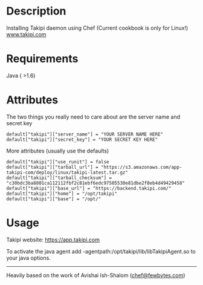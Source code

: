 Description
===========
Installing Takipi daemon using Chef (Current cookbook is only for Linux!)
www.takipi.com

Requirements
============
Java ( >1.6)

Attributes
==========
The two things you really need to care about are the server name and secret key
```
default["takipi"]["server_name"] = "YOUR SERVER NAME HERE"
default["takipi"]["secret_key"] = "YOUR SECRET KEY HERE"
```

More attributes (usually use the defaults)
```
default["takipi"]["use_runit"] = false
default["takipi"]["tarball_url"] = "https://s3.amazonaws.com/app-takipi-com/deploy/linux/takipi-latest.tar.gz"
default["takipi"]["tarball_checksum"] = "c30bdc3ba8801ca112112fbf2c81ebf6edc97505530e81dbe2f0eb4d49429458"
default["takipi"]["base_url"] = "https://backend.takipi.com/"
default["takipi"]["home"] = "/opt/takipi"
default["takipi"]["base"] = "/opt/"
```

Usage
=====
Takipi website: https://app.takipi.com

To activate the java agent add -agentpath:/opt/takipi/lib/libTakipiAgent.so to your java options. 

-----

Heavily based on the work of Avishai Ish-Shalom (chef@fewbytes.com)
